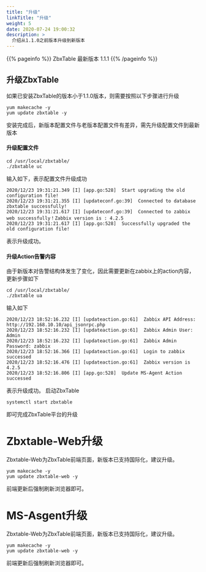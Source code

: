 ```yaml
---
title: "升级"
linkTitle: "升级"
weight: 5
date: 2020-07-24 19:00:32
description: >
  介绍从1.1.0之前版本升级到新版本
---
```


{{% pageinfo %}}
ZbxTable 最新版本 1.1.1
{{% /pageinfo %}}
## 升级ZbxTable

如果已安装ZbxTable的版本小于1.1.0版本，则需要按照以下步骤进行升级
```
yum makecache -y
yum update zbxtable -y
```
安装完成后，新版本配置文件与老版本配置文件有差异，需先升级配置文件到最新版本
#### 升级配置文件
```
cd /usr/local/zbxtable/
./zbxtable uc
```
输入如下，表示配置文件升级成功
```
2020/12/23 19:31:21.349 [I] [app.go:528]  Start upgrading the old configuration file!
2020/12/23 19:31:21.355 [I] [updateconf.go:39]  Connected to database zbxtable successfully!
2020/12/23 19:31:21.617 [I] [updateconf.go:39]  Connected to zabbix web successfully！Zabbix version is : 4.2.5
2020/12/23 19:31:21.617 [I] [app.go:528]  Successfully upgraded the old configuration file!
```
表示升级成功。
#### 升级Action告警内容
由于新版本对告警结构体发生了变化，因此需要更新在zabbix上的action内容，更新步骤如下
```
cd /usr/local/zbxtable/
./zbxtable ua
```
输入如下
```
2020/12/23 18:52:16.232 [I] [updateaction.go:61]  Zabbix API Address: http://192.168.10.10/api_jsonrpc.php
2020/12/23 18:52:16.232 [I] [updateaction.go:61]  Zabbix Admin User: Admin
2020/12/23 18:52:16.232 [I] [updateaction.go:61]  Zabbix Admin Password: zabbix
2020/12/23 18:52:16.366 [I] [updateaction.go:61]  Login to zabbix successed
2020/12/23 18:52:16.476 [I] [updateaction.go:61]  Zabbix version is 4.2.5
2020/12/23 18:52:16.806 [I] [app.go:528]  Update MS-Agent Action successed
```
表示升级成功。
启动ZbxTable
```
systemctl start zbxtable
```
即可完成ZbxTable平台的升级
# Zbxtable-Web升级
Zbxtable-Web为ZbxTable前端页面，新版本已支持国际化，建议升级。
```
yum makecache -y
yum update zbxtable-web -y
```
前端更新后强制刷新浏览器即可。
# MS-Asgent升级
Zbxtable-Web为ZbxTable前端页面，新版本已支持国际化，建议升级。
```
yum makecache -y
yum update zbxtable-web -y
```
前端更新后强制刷新浏览器即可。